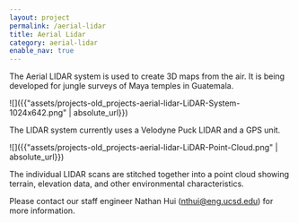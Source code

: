 ```yaml
---
layout: project
permalink: /aerial-lidar
title: Aerial Lidar
category: aerial-lidar
enable_nav: true
---
```

The Aerial LIDAR system is used to create 3D maps from the air. It is being developed for jungle surveys of Maya temples in Guatemala. 

![]({{"assets/projects-old_projects-aerial-lidar-LiDAR-System-1024x642.png" | absolute_url}})

The LIDAR system currently uses a Velodyne Puck LIDAR and a GPS unit. 

![]({{"assets/projects-old_projects-aerial-lidar-LiDAR-Point-Cloud.png" | absolute_url}})

The individual LIDAR scans are stitched together into a point cloud showing terrain, elevation data, and other environmental characteristics.

Please contact our staff engineer Nathan Hui (<a href="javascript:DeCryptX('1o1u2j1v2k1A1f3q0g1/2w1d2u3g202g1e2w')">nthui@eng.ucsd.edu</a>) for more information.
    
